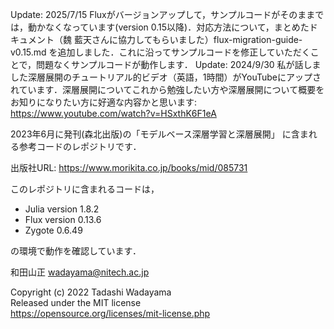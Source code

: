 Update: 2025/7/15 Fluxがバージョンアップして，サンプルコードがそのままでは，動かなくなっています(version 0.15以降)．対応方法について，まとめたドキュメント（魏 藍天さんに協力してもらいました）flux-migration-guide-v0.15.md を追加しました．これに沿ってサンプルコードを修正していただくことで，問題なくサンプルコードが動作します．
Update: 2024/9/30 私が話しました深層展開のチュートリアル的ビデオ（英語，1時間）がYouTubeにアップされています．深層展開についてこれから勉強したい方や深層展開について概要をお知りになりたい方に好適な内容かと思います: https://www.youtube.com/watch?v=HSxthK6F1eA

2023年6月に発刊(森北出版)の「モデルベース深層学習と深層展開」
に含まれる参考コードのレポジトリです．

出版社URL: https://www.morikita.co.jp/books/mid/085731

このレポジトリに含まれるコードは，

* Julia version 1.8.2
* Flux version 0.13.6
* Zygote 0.6.49

の環境で動作を確認しています．

和田山正 wadayama@nitech.ac.jp

Copyright (c) 2022 Tadashi Wadayama  
Released under the MIT license  
https://opensource.org/licenses/mit-license.php
